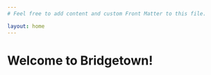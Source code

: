 ```yaml
---
# Feel free to add content and custom Front Matter to this file.

layout: home
---
```


# Welcome to Bridgetown!
